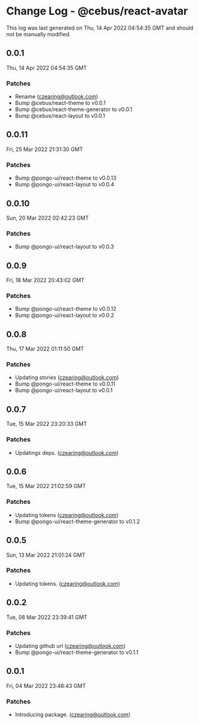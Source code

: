 # Change Log - @cebus/react-avatar

This log was last generated on Thu, 14 Apr 2022 04:54:35 GMT and should not be manually modified.

<!-- Start content -->

## 0.0.1

Thu, 14 Apr 2022 04:54:35 GMT

### Patches

- Rename (czearing@outlook.com)
- Bump @cebus/react-theme to v0.0.1
- Bump @cebus/react-theme-generator to v0.0.1
- Bump @cebus/react-layout to v0.0.1

## 0.0.11

Fri, 25 Mar 2022 21:31:30 GMT

### Patches

- Bump @pongo-ui/react-theme to v0.0.13
- Bump @pongo-ui/react-layout to v0.0.4

## 0.0.10

Sun, 20 Mar 2022 02:42:23 GMT

### Patches

- Bump @pongo-ui/react-layout to v0.0.3

## 0.0.9

Fri, 18 Mar 2022 20:43:02 GMT

### Patches

- Bump @pongo-ui/react-theme to v0.0.12
- Bump @pongo-ui/react-layout to v0.0.2

## 0.0.8

Thu, 17 Mar 2022 01:11:50 GMT

### Patches

- Updating stories (czearing@outlook.com)
- Bump @pongo-ui/react-theme to v0.0.11
- Bump @pongo-ui/react-layout to v0.0.1

## 0.0.7

Tue, 15 Mar 2022 23:20:33 GMT

### Patches

- Updatings deps. (czearing@outlook.com)

## 0.0.6

Tue, 15 Mar 2022 21:02:59 GMT

### Patches

- Updating tokens (czearing@outlook.com)
- Bump @pongo-ui/react-theme-generator to v0.1.2

## 0.0.5

Sun, 13 Mar 2022 21:01:24 GMT

### Patches

- Updating tokens. (czearing@outlook.com)

## 0.0.2

Tue, 08 Mar 2022 23:39:41 GMT

### Patches

- Updating github url (czearing@outlook.com)
- Bump @pongo-ui/react-theme-generator to v0.1.1

## 0.0.1

Fri, 04 Mar 2022 23:48:43 GMT

### Patches

- Introducing package. (czearing@outlook.com)
